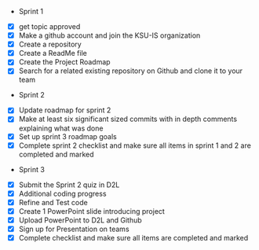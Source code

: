 - Sprint 1
- [x] get  topic approved
- [x] Make a github account and join the KSU-IS organization
- [x] Create a repository
- [x] Create a ReadMe file
- [x] Create the Project Roadmap
- [x] Search for a related existing repository on Github and clone it to your team
- Sprint 2
- [x] Update roadmap for sprint 2
- [x] Make at least six significant sized commits with in depth comments explaining what was done
- [x] Set up sprint 3 roadmap goals
- [x] Complete sprint 2 checklist and make sure all items in sprint 1 and 2 are completed and marked
- Sprint 3
- [x] Submit the Sprint 2 quiz in D2L
- [x] Additional coding progress
- [x] Refine and Test code
- [x] Create 1 PowerPoint slide introducing project
- [x] Upload PowerPoint to D2L and Github
- [x] Sign up for Presentation on teams
- [x] Complete checklist and make sure all items are completed and marked